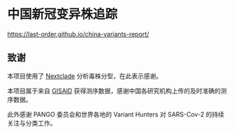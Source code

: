 # 中国新冠变异株追踪

https://last-order.github.io/china-variants-report/

## 致谢

本项目使用了 [Nextclade](https://github.com/nextstrain/nextclade) 分析毒株分型，在此表示感谢。

本项目属于来自 [GISAID](https://gisaid.org/) 获得测序数据，感谢中国各研究机构上传的及时准确的测序数据。

此外感谢 PANGO 委员会和世界各地的 Variant Hunters 对 SARS-Cov-2 的持续关注与分类工作。

